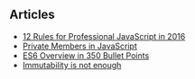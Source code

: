 ## Articles

* [12 Rules for Professional JavaScript in 2016](https://medium.com/@housecor/12-rules-for-professional-javascript-in-2015-f158e7d3f0fc#.spnompj44)
* [Private Members in JavaScript](http://www.crockford.com/javascript/private.html)
* [ES6 Overview in 350 Bullet Points](https://ponyfoo.com/articles/es6)
* [Immutability is not enough](https://codewords.recurse.com/issues/six/immutability-is-not-enough)
